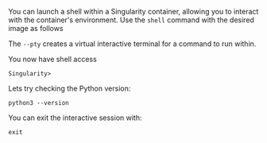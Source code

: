 You can launch a shell within a Singularity container, allowing you to interact with the container's environment. Use the `shell` command with the desired image as follows

<div class="show-on-ai-lab" style="display:none;" markdown="span">
    ```
    srun --gres=gpu:1 --pty singularity shell --nv /ceph/container/tensorflow_24.03-tf2-py3.sif
    ```
</div>

<div class="show-on-ai-cloud" style="display:none;" markdown="span">
    ```
    srun --gres=gpu:1 --pty singularity shell --nv tensorflow_24.03-tf2-py3.sif
    ```
</div>

The `--pty` creates a virtual interactive terminal for a command to run within.

You now have shell access

```
Singularity>
```

Lets try checking the Python version:

```
python3 --version
```

You can exit the interactive session with:

```
exit
```